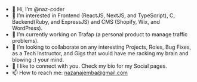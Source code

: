 - 👋 Hi, I’m @naz-coder
- 👀 I’m interested in Frontend (ReactJS, NextJS, and TypeScript), C, Backend(Ruby, and ExpressJS) and CMS (Shopify, Wix, and WordPress).
- 🌱 I’m currently working on Trafap (a personal product to manage traffic problems).
- 💞️ I’m looking to collaborate on any interesting Projects, Roles, Bug Fixes, as a Tech Instructor, and Gigs that would have me racking my brain and blowing :) your mind.
- 🔗 I like to connect with you. Check my bio for my Social pages.
- 📫 How to reach me: nazanajemba@gmail.com

<!---
naz-coder/naz-coder is a ✨ special ✨ repository because its `README.md` (this file) appears on your GitHub profile.
You can click the Preview link to take a look at your changes.
--->
